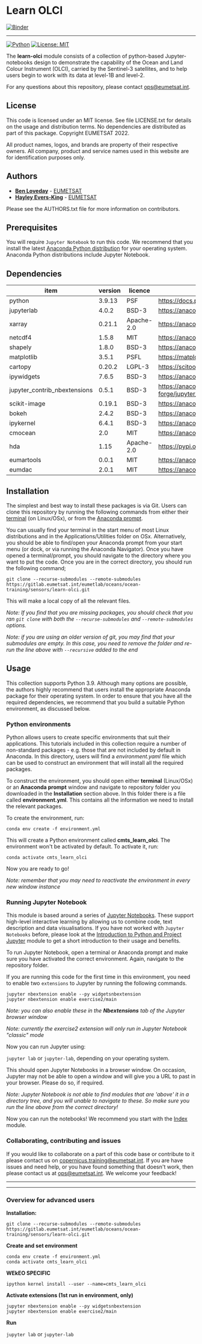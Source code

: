 # Learn OLCI

[![Binder](https://mybinder.org/badge_logo.svg)](https://mybinder.org/v2/git/https%3A%2F%2Fgitlab.eumetsat.int%2Feumetlab%2Foceans%2Focean-training%2Fsensors%2Flearn-olci/HEAD?urlpath=%2Ftree%2FIndex.ipynb)

<hr>

[![Python](https://img.shields.io/badge/python-anaconda-blue)](https://www.anaconda.com/products/distribution)
[![License: MIT](https://img.shields.io/badge/License-MIT-green.svg)](LICENSE.txt)

The **learn-olci** module consists of a collection of python-based Jupyter-notebooks 
design to demonstrate the capability of the Ocean and Land Colour Instrument (OLCI), 
carried by the Sentinel-3 satellites, and to help users begin to work with its data 
at level-1B and level-2. 

For any questions about this repository, please contact ops@eumetsat.int.

## License
 
This code is licensed under an MIT license. See file LICENSE.txt for details on 
the usage and distribution terms. No dependencies are distributed as part of this 
package. Copyright EUMETSAT 2022.

All product names, logos, and brands are property of their respective owners. 
All company, product and service names used in this website are for identification 
purposes only.

## Authors

* [**Ben Loveday**](mailto://ops@eumetsat.int) - [EUMETSAT](http://www.eumetsat.int)
* [**Hayley Evers-King**](mailto://ops@eumetsat.int) - [EUMETSAT](http://www.eumetsat.int)

Please see the AUTHORS.txt file for more information on contributors.

## Prerequisites

You will require `Jupyter Notebook` to run this code. We recommend that you install 
the latest [Anaconda Python distribution](https://www.anaconda.com/) for your 
operating system. Anaconda Python distributions include Jupyter Notebook.

## Dependencies

|item|version|licence|package info|
|---|---|---|---|
|python|3.9.13|PSF|https://docs.python.org/3/license.html|
|jupyterlab|4.0.2|BSD-3|https://anaconda.org/conda-forge/jupyterlab|
|xarray|0.21.1|Apache-2.0|https://anaconda.org/conda-forge/xarray|
|netcdf4|1.5.8|MIT|https://anaconda.org/conda-forge/netcdf4|
|shapely|1.8.0|BSD-3|https://anaconda.org/conda-forge/shapely|
|matplotlib|3.5.1|PSFL|https://matplotlib.org/stable/users/project/license.html|
|cartopy|0.20.2|LGPL-3|https://scitools.org.uk/cartopy/docs/latest/copyright.html|
|ipywidgets|7.6.5|BSD-3|https://anaconda.org/conda-forge/ipywidgets|
|jupyter_contrib_nbextensions|0.5.1|BSD-3|https://anaconda.org/conda-forge/jupyter_contrib_nbextensions|
|scikit-image|0.19.1|BSD-3|https://anaconda.org/conda-forge/scikit-image|
|bokeh|2.4.2|BSD-3|https://anaconda.org/conda-forge/bokeh|
|ipykernel|6.4.1|BSD-3|https://anaconda.org/conda-forge/ipykernel|
|cmocean|2.0|MIT|https://anaconda.org/conda-forge/cmocean|
|hda|1.15|Apache-2.0|https://pypi.org/project/hda/|
|eumartools|0.0.1|MIT|https://anaconda.org/cmts/eumartools|
|eumdac|2.0.1|MIT|https://anaconda.org/eumetsat/eumdac|

## Installation

The simplest and best way to install these packages is via Git. Users can clone this 
repository by running the following commands from either their [terminal](https://tinyurl.com/2s44595a) 
(on Linux/OSx), or from the [Anaconda prompt](https://docs.anaconda.com/anaconda/user-guide/getting-started/). 

You can usually find your terminal in the start menu of most Linux distributions 
and in the Applications/Utilities folder  on OSx. Alternatively, you should be 
able to find/open your Anaconda prompt from your start menu (or dock, or via running 
the Anaconda Navigator). Once you have opened a terminal/prompt, you should navigate 
to the directory where you want to put the code. Once you are in the correct directory, 
you should run the following command;

`git clone --recurse-submodules --remote-submodules https://gitlab.eumetsat.int/eumetlab/oceans/ocean-training/sensors/learn-olci.git`

This will make a local copy of all the relevant files.

*Note: If you find that you are missing packages, you should check that you ran 
`git clone` with both the `--recurse-submodules` and `--remote-submodules` options.*

*Note: if you are using an older version of git, you may find that your submodules are empty. In this case, you need to remove the folder and re-run the line above with `--recursive` added to the end*

## Usage

This collection supports Python 3.9. Although many options are possible, the 
authors highly recommend that users install the appropriate Anaconda package 
for their operating system. In order to ensure that you have all the required 
dependencies, we recommend that you build a suitable Python environment, as 
discussed below.

### Python environments

Python allows users to create specific environments that suit their applications. 
This tutorials included in this collection require a number of non-standard 
packages - e.g. those that are not included by default in Anaconda. In this 
directory, users will find a *environment.yaml* file which can be used to 
construct an environment that will install all the required packages.

To construct the environment, you should open either **terminal** (Linux/OSx) 
or an **Anaconda prompt** window and navigate to repository folder you downloaded 
in the **Installation** section above. In this folder there is a file called 
**environment.yml**. This contains all the information we need to install the relevant 
packages.

To create the environment, run:

`conda env create -f environment.yml`

This will create a Python environment called **cmts_learn_olci**. The environment 
won't be activated by default. To activate it, run:

`conda activate cmts_learn_olci`

Now you are ready to go!

*Note: remember that you may need to reactivate the environment in every 
new window instance*

### Running Jupyter Notebook

This module is based around a series of [Jupyter Notebooks](https://jupyter.org/). These support high-level interactive learning by allowing us to combine code, text description and data visualisations. If you have not worked with `Jupyter Notebooks` 
before, please look at the [Introduction to Python and Project Jupyter](./working-with-python/Intro_to_Python_and_Jupyter.ipynb) module to get a short introduction to their usage and benefits.

To run Jupyter Notebook, open a terminal or Anaconda prompt and make sure you have activated 
the correct environment. Again, navigate to the repository folder.

If you are running this code for the first time in this environment, you need to enable two
`extensions` to Jupyter by running the following commands.

`jupyter nbextension enable --py widgetsnbextension` \
`jupyter nbextension enable exercise2/main`

*Note: you can also enable these in the **Nbextensions** tab of the Jupyter browser window*

*Note: currently the exercise2 extension will only run in Jupyter Notebook "classic" mode* 

Now you can run Jupyter using:

`jupyter lab` or `jupyter-lab`, depending on your operating system.

This should open Jupyter Notebooks in a browser window. On occasion, Jupyter may not
be able to open a window and will give you a URL to past in your browser. Please do
so, if required.

*Note: Jupyter Notebook is not able to find modules that are 'above' it in a directory 
tree, and you will unable to navigate to these. So make sure you run the line above 
from the correct directory!*

Now you can run the notebooks! We recommend you start with the [Index](./Index.ipynb) module.

### Collaborating, contributing and issues

If you would like to collaborate on a part of this code base or contribute to it 
please contact us on copernicus.training@eumetsat.int. If you are have issues and 
need help, or you have found something that doesn't work, then please contact us 
at ops@eumetsat.int. We welcome your feedback!

<hr>
<hr>

### Overview for advanced users

**Installation:**

`git clone --recurse-submodules --remote-submodules https://gitlab.eumetsat.int/eumetlab/oceans/ocean-training/sensors/learn-olci.git`

**Create and set environment**

`conda env create -f environment.yml` \
`conda activate cmts_learn_olci`

**WEkEO SPECIFIC**

`ipython kernel install --user --name=cmts_learn_olci`

**Activate extensions (1st run in environment, only)**

`jupyter nbextension enable --py widgetsnbextension` \
`jupyter nbextension enable exercise2/main`

**Run**

`jupyter lab` or `jupyter-lab`
